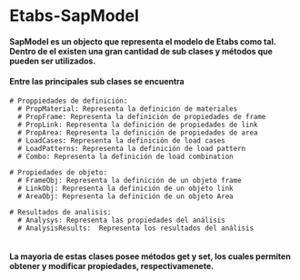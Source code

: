 # Etabs-SapModel

#### SapModel es un objecto que representa el modelo de Etabs como tal. Dentro de el existen una gran cantidad de sub clases y métodos que pueden ser utilizados. 

#### Entre las principales sub clases se encuentra 

```
# Proppiedades de definición:
  # PropMaterial: Representa la definición de materiales 
  # PropFrame: Representa la definición de propiedades de frame
  # PropLink: Representa la definición de propiedades de link
  # PropArea: Representa la definición de propiedades de area 
  # LoadCases: Representa la definición de load cases
  # LoadPatterns: Representa la definición de load pattern
  # Combo: Representa la definición de load combination
  
# Propiedades de objeto:
  # FrameObj: Representa la definición de un objeto frame
  # LinkObj: Representa la definición de un objeto link
  # AreaObj: Representa la definición de un objeto Area

# Resultados de analisis:
  # Analysys: Representa las propiedades del análisis
  # AnalysisResults:  Representa los resultados del análisis
  
```
 
#### La mayoria de estas clases posee métodos get y set, los cuales permiten obtener y modificar propiedades, respectivamenete.
 

